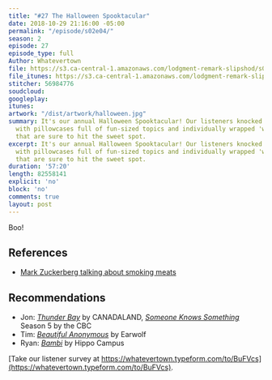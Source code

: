 ```yaml
---
title: "#27 The Halloween Spooktacular"
date: 2018-10-29 21:16:00 -05:00
permalink: "/episode/s02e04/"
season: 2
episode: 27
episode_type: full
Author: Whatevertown
file: https://s3.ca-central-1.amazonaws.com/lodgment-remark-slipshod/s02e04.mp3
file_itunes: https://s3.ca-central-1.amazonaws.com/lodgment-remark-slipshod/s02e04.m4a
stitcher: 56984776
soudcloud: 
googleplay: 
itunes: 
artwork: "/dist/artwork/halloween.jpg"
summary: It's our annual Halloween Spooktacular! Our listeners knocked on our door
  with pillowcases full of fun-sized topics and individually wrapped 'would you rathers'
  that are sure to hit the sweet spot.
excerpt: It's our annual Halloween Spooktacular! Our listeners knocked on our door
  with pillowcases full of fun-sized topics and individually wrapped 'would you rathers'
  that are sure to hit the sweet spot.
duration: '57:20'
length: 82558141
explicit: 'no'
block: 'no'
comments: true
layout: post
---
```


Boo!

## References
- [Mark Zuckerberg talking about smoking meats](https://www.youtube.com/watch?v=eBxTEoseZak)

## Recommendations
- Jon: *[Thunder Bay](http://www.canadalandshow.com/shows/thunder-bay/)* by CANADALAND, *[Someone Knows Something](https://www.cbc.ca/radio/sks)* Season 5 by the CBC
- Tim: *[Beautiful Anonymous](https://www.earwolf.com/show/beautiful-anonymous/)* by Earwolf
- Ryan: *[Bambi](https://open.spotify.com/album/6tGEWfRhonWuuQikgOnYhN)* by Hippo Campus


[Take our listener survey at https://whatevertown.typeform.com/to/BuFVcs](https://whatevertown.typeform.com/to/BuFVcs).
